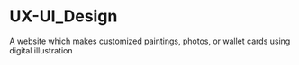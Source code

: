 # UX-UI_Design
A website which makes customized paintings, photos, or wallet cards using digital illustration
